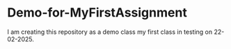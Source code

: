 # Demo-for-MyFirstAssignment
I am creating this repository as a demo class my first class in testing on 22-02-2025.
